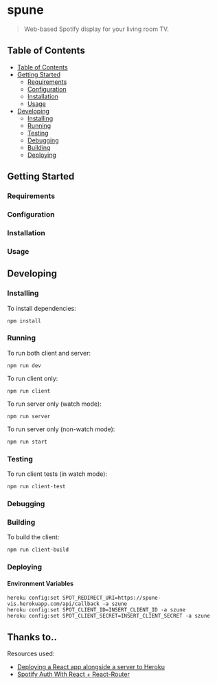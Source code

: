 # spune
> Web-based Spotify display for your living room TV.

## Table of Contents

- [Table of Contents](#table-of-contents)
- [Getting Started](#getting-started)
    - [Requirements](#requirements)
    - [Configuration](#configuration)
    - [Installation](#installation)
    - [Usage](#usage)
- [Developing](#developing)
    - [Installing](#installing)
    - [Running](#running)
    - [Testing](#testing)
    - [Debugging](#debugging)
    - [Building](#building)
    - [Deploying](#deploying)

## Getting Started

### Requirements

### Configuration

### Installation

### Usage

## Developing

### Installing

To install dependencies:

```
npm install
```

### Running

To run both client and server:

```
npm run dev
```

To run client only:

```
npm run client
```

To run server only (watch mode):

```
npm run server
```

To run server only (non-watch mode):

```
npm run start
```

### Testing

To run client tests (in watch mode):

```
npm run client-test
```

### Debugging

### Building

To build the client:

```
npm run client-build
```

### Deploying

#### Environment Variables

```
heroku config:set SPOT_REDIRECT_URI=https://spune-vis.herokuapp.com/api/callback -a szune
heroku config:set SPOT_CLIENT_ID=INSERT_CLIENT_ID -a szune
heroku config:set SPOT_CLIENT_SECRET=INSERT_CLIENT_SECRET -a szune
```

## Thanks to..

Resources used:

* [Deploying a React app alongside a server to Heroku](https://www.fullstackreact.com/articles/deploying-a-react-app-with-a-server/)
* [Spotify Auth With React + React-Router](https://github.com/kauffecup/spotify-react-router-auth)
 